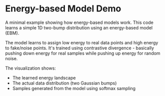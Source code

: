 # Energy-based Model Demo

A minimal example showing how energy-based models work. This code learns a simple 1D two-bump distribution using an energy-based model (EBM).

The model learns to assign low energy to real data points and high energy to fake/noise points. It's trained using contrastive divergence - basically pushing down energy for real samples while pushing up energy for random noise.

The visualization shows:

- The learned energy landscape
- The actual data distribution (two Gaussian bumps)
- Samples generated from the model using softmax sampling
